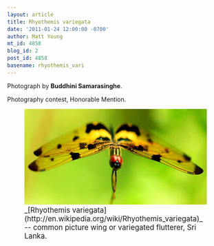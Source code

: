 ```yaml
---
layout: article
title: Rhyothemis variegata
date: '2011-01-24 12:00:00 -0700'
author: Matt Young
mt_id: 4858
blog_id: 2
post_id: 4858
basename: rhyothemis_vari
---
```

Photograph by **Buddhini Samarasinghe**.

Photography contest, Honorable Mention.

<figure>
<img src="/uploads/2011/SamarasingheB.Rhyothemis_variegata.JPG" alt="SamarasingheB.Rhyothemis_variegata.JPG" width="600" height="222" />
<figcaption markdown="span">
<big>_[Rhyothemis variegata](http://en.wikipedia.org/wiki/Rhyothemis_variegata)_ -- common picture wing or variegated flutterer, Sri Lanka.</big>

</figcaption>
</figure>
